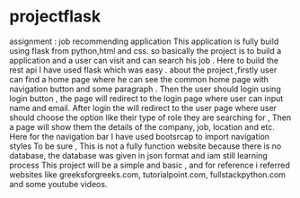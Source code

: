 # projectflask
assignment : job recommending application 
This application is fully build using flask from python,html and css. so basically the project is to build a application and a user can visit and can search his job . Here to build the rest api I have used flask which was easy . about the project ,firstly user can find a home page where he can see the common home page with navigation button and some paragraph . Then the user should login using login button , the page will redirect to the login page where user can input name and email.
After login the will redirect to the user page where user should choose the option like their type of role they are searching for , Then a page will show them the details of the company, job, location and etc.
Here for the navigation bar I have used bootsrcap to import navigation styles 
To be sure , This is not a fully function website because there is no database, the database was given in json format and iam still learning process
This project will be a simple and basic , and for reference i referred websites like greeksforgreeks.com, tutorialpoint.com, fullstackpython.com and some youtube videos.

